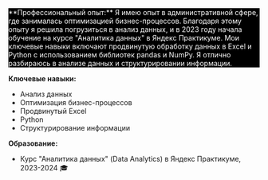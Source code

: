 <div style="background-color: black; color: white; padding: 10 px;">
**Профессиональный опыт:**
Я имею опыт в административной сфере, где занималась оптимизацией бизнес-процессов. Благодаря этому опыту я решила погрузиться в анализ данных, и в 2023 году начала обучение на курсе "Аналитика данных" в Яндекс Практикуме. Мои ключевые навыки включают продвинутую обработку данных в Excel и Python с использованием библиотек pandas и NumPy. Я отлично разбираюсь в анализе данных и структурировании информации.

</div>


**Ключевые навыки:**
- Анализ данных
- Оптимизация бизнес-процессов
- Продвинутый Excel
- Python
- Структурирование информации

**Образование:**
- Курс "Аналитика данных" (Data Analytics) в Яндекс Практикуме, 2023-2024 🎓
